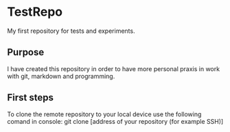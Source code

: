 # TestRepo
My first repository for tests and experiments.

## Purpose
I have created this repository in order to have more personal praxis in work with git, markdown and programming.

## First steps
To clone the remote repository to your local device use the following comand in console:
git clone [address of your repository (for example SSH)]

